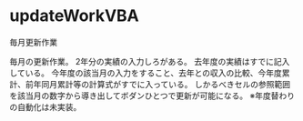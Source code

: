 # updateWorkVBA
毎月更新作業

毎月の更新作業。
2年分の実績の入力しろがある。
去年度の実績はすでに記入している。
今年度の該当月の入力をすること、去年との収入の比較、今年度累計、前年同月累計等の計算式がすでに入っている。
しかるべきセルの参照範囲を該当月の数字から導き出してボダンひとつで更新が可能になる。
※年度替わりの自動化は未実装。

